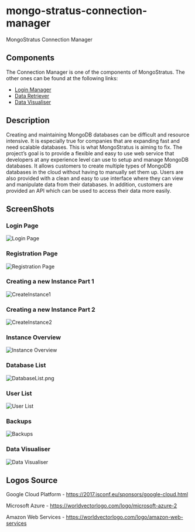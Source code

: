 # mongo-stratus-connection-manager
MongoStratus Connection Manager

## Components
The Connection Manager is one of the components of MongoStratus. The other ones can be found at the following links:
* [Login Manager](https://github.com/vzat/mongo-stratus-login-manager)
* [Data Retriever](https://github.com/vzat/mongo-stratus-data-retriever)
* [Data Visualiser](https://github.com/vzat/mongo-stratus-data-visualiser)

## Description
Creating and maintaining MongoDB databases can be difficult and resource intensive. It is especially true for companies that are expanding fast and need scalable databases. This is what MongoStratus is aiming to fix.
The project’s goal is to provide a flexible and easy to use web service that developers at any experience level can use to setup and manage MongoDB databases. It allows customers to create multiple types of MongoDB databases in the cloud without having to manually set them up. Users are also provided with a clean and easy to use interface where they can view and manipulate data from their databases. In addition, customers are provided an API which can be used to access their data more easily.

## ScreenShots

### Login Page
![Login Page](./images/Login.png)

### Registration Page
![Registration Page](./images/Register.png)

### Creating a new Instance Part 1
![CreateInstance1](./images/CreateInstance.png)

### Creating a new Instance Part 2
![CreateInstance2](./images/ShardedCluster.png)

### Instance Overview
![Instance Overview](./images/InstanceOverview.png)

### Database List
![DatabaseList.png](./images/DatabaseList.png)

### User List
![User List](./images/Users.png)

### Backups
![Backups](./images/Backups.png)

### Data Visualiser
![Data Visualiser](./images/DataVisualiser.png)

## Logos Source
Google Cloud Platform - https://2017.jsconf.eu/sponsors/google-cloud.html

Microsoft Azure - https://worldvectorlogo.com/logo/microsoft-azure-2

Amazon Web Services - https://worldvectorlogo.com/logo/amazon-web-services
